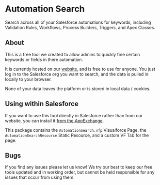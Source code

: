 # Automation Search
 Search across all of your Salesforce automations for keywords, including Validation Rules, Workflows, Process Builders, Triggers, and Apex Classes.

## About ##
This is a free tool we created to allow admins to quickly fine certain keywords or fields in there automation.

It is currently hosted on our [website](https://www.appitek.com/tools/automation-search/), and is free to use for anyone. You just log in to the Salesforce org you want to search, and the data is pulled in locally to your browser.

None of your data leaves the platform or is stored in local data / cookies.

## Using within Salesforce ##
If you want to use this tool directly in Salesforce rather than from our website, you can install it [from the AppExchange](https://appexchange.salesforce.com/appxListingDetail?listingId=a0N3A00000G0sBQUAZ).

This package contains the `AutomationSearch.vfp` Visualforce Page, the `AutomationSearchResource` Static Resource, and a custom VF Tab for the page. 

## Bugs ##
If you find any issues please let us know! We try our best to keep our free tools updated and in working order, but cannot be held responsible for any issues that occur from using them.